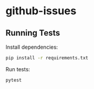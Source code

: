 # github-issues

## Running Tests

Install dependencies:
```bash
pip install -r requirements.txt
```

Run tests:
```bash
pytest
```
